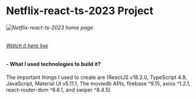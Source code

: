 # **Netflix-react-ts-2023 Project**

###### ![Netflix-react-ts-2023 home page](https://devmaheremad.github.io/netflix-react-ts-2023/)

###### [Watch it here live](https://devmaheremad.github.io/nearby/)

#### - What I used technologies to build it?

The important things I used to create are (ReactJS v18.2.0, TypeScript 4.9, JavaScript, Material UI v5.11.1, The moviedb APIs, firebase ^9.15, axios ^1.2.1, react-router-dom ^6.6.1, and swiper ^8.4.5)

